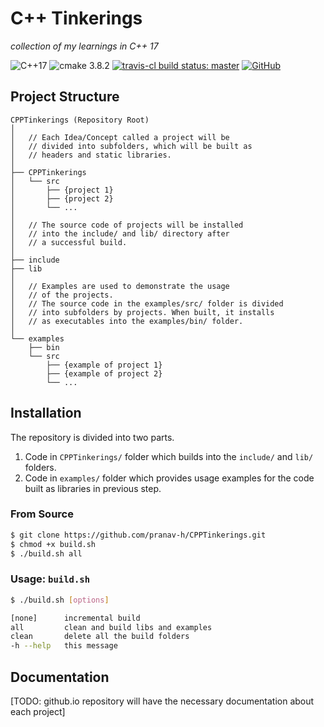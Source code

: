 # C++ Tinkerings
*collection of my learnings in C++ 17* 

![C++17](https://img.shields.io/badge/C%2B%2B-17-blue.svg) ![cmake 3.8.2](https://img.shields.io/badge/cmake-3.8.2-blue.svg) [![travis-cl build status: master](https://img.shields.io/travis/PranavHun/CPPTinkerings.svg)](https://travis-ci.org/PranavHun/CPPTinkerings) [![GitHub](https://img.shields.io/github/license/PranavHun/CPPTinkerings.svg)](LICENSE)


## Project Structure
```
CPPTinkerings (Repository Root)
│   
│   // Each Idea/Concept called a project will be 
│   // divided into subfolders, which will be built as
│   // headers and static libraries.
│   
├── CPPTinkerings
│   └── src
│       ├── {project 1}
│       ├── {project 2}
│       └── ... 
│
│   // The source code of projects will be installed
│   // into the include/ and lib/ directory after
│   // a successful build.  
│     
├── include
├── lib 
│
│   // Examples are used to demonstrate the usage
│   // of the projects. 
│   // The source code in the examples/src/ folder is divided
│   // into subfolders by projects. When built, it installs 
│   // as executables into the examples/bin/ folder.
│
└── examples
    ├── bin
    └── src
        ├── {example of project 1}
        ├── {example of project 2}
        └── ... 
```


## Installation

The repository is divided into two parts.
1. Code in ```CPPTinkerings/``` folder which builds into the ```include/``` and ```lib/``` folders.
2. Code in ```examples/``` folder which provides usage examples for the code built as libraries in previous step.

### From Source

```bash
$ git clone https://github.com/pranav-h/CPPTinkerings.git
$ chmod +x build.sh
$ ./build.sh all
```
### Usage: ```build.sh```
```bash
$ ./build.sh [options]

[none]      incremental build
all         clean and build libs and examples
clean       delete all the build folders
-h --help   this message
```

## Documentation

[TODO: github.io repository will have the necessary documentation about 
each project]
